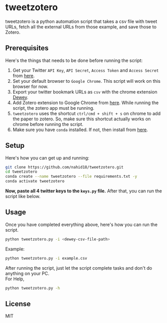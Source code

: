 # tweetzotero

tweetzotero is a python automation script that takes a csv file with tweet URLs, fetch all the external URLs from those example, and save those to Zotero.

Prerequisites
----
Here's the things that needs to be done before running the script:
1. Get your Twitter `API Key`, `API Secret`, `Access Token` and `Access Secret` from [here](https://developer.twitter.com/en/portal/dashboard).
2. Set your default browser to `Google Chrome`. This script will work on this browser for now.
3. Export your twitter bookmark URLs as `csv` with the chrome extension [Dewey](https://chrome.google.com/webstore/detail/dewey/occohfgiljdagdmklhpplgmcnliljmgi).
4. Add Zotero extension to Google Chrome from [here](https://chrome.google.com/webstore/detail/zotero-connector/ekhagklcjbdpajgpjgmbionohlpdbjgc?hl=en). While running the script, the zotero app must be running.
5. `tweetzotero` uses the shortcut `ctrl/cmd + shift + s` on chrome to add the paper to zotero. So, make sure this shortcut actually works on chrome before running the script.
6. Make sure you have `conda` installed. If not, then install from [here](https://docs.conda.io/en/latest/miniconda.html).

Setup
----

Here's how you can get up and running:
```sh
git clone https://github.com/nahid18/tweetzotero.git
cd tweetzotero
conda create --name tweetzotero --file requirements.txt -y
conda activate tweetzotero
```
**Now, paste all 4 twitter keys to the `keys.py` file.**
After that, you can run the script like below.

Usage
----

Once you have completed everything above, here's how you can run the script.
```sh
python tweetzotero.py -i <dewey-csv-file-path>
```
Example:
```sh
python tweetzotero.py -i example.csv
```
After running the script, just let the script complete tasks and don't do anything on your PC. <br/>
For Help,
```sh
python tweetzotero.py -h
```

License
----

MIT
